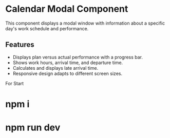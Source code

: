 # Calendar Modal Component

This component displays a modal window with information about a specific day's work schedule and performance.

## Features

* Displays plan versus actual performance with a progress bar.
* Shows work hours, arrival time, and departure time.
* Calculates and displays late arrival time.
* Responsive design adapts to different screen sizes.

For Start
# npm i 
# npm run dev